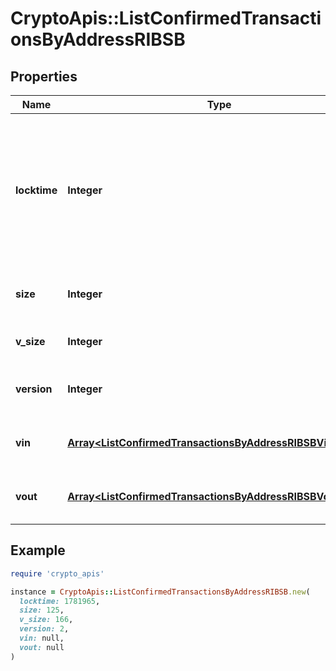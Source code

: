 # CryptoApis::ListConfirmedTransactionsByAddressRIBSB

## Properties

| Name | Type | Description | Notes |
| ---- | ---- | ----------- | ----- |
| **locktime** | **Integer** | Represents the locktime on the transaction on the specific blockchain, i.e. the blockheight at which the transaction is valid. |  |
| **size** | **Integer** | Represents the total size of this transaction. |  |
| **v_size** | **Integer** | Defines the transaction&#39;s virtual size. |  |
| **version** | **Integer** | Defines the version of the transaction. |  |
| **vin** | [**Array&lt;ListConfirmedTransactionsByAddressRIBSBVinInner&gt;**](ListConfirmedTransactionsByAddressRIBSBVinInner.md) | Represents the transaction inputs. |  |
| **vout** | [**Array&lt;ListConfirmedTransactionsByAddressRIBSBVoutInner&gt;**](ListConfirmedTransactionsByAddressRIBSBVoutInner.md) | Represents the transaction outputs. |  |

## Example

```ruby
require 'crypto_apis'

instance = CryptoApis::ListConfirmedTransactionsByAddressRIBSB.new(
  locktime: 1781965,
  size: 125,
  v_size: 166,
  version: 2,
  vin: null,
  vout: null
)
```

